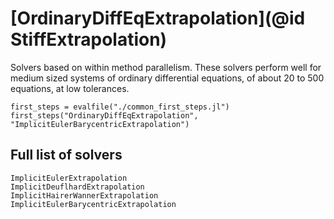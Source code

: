 # [OrdinaryDiffEqExtrapolation](@id StiffExtrapolation)

Solvers based on within method parallelism.
These solvers perform well for medium sized systems of ordinary differential equations, of about 20 to 500 equations,
at low tolerances.

```@eval
first_steps = evalfile("./common_first_steps.jl")
first_steps("OrdinaryDiffEqExtrapolation", "ImplicitEulerBarycentricExtrapolation")
```

## Full list of solvers

```@docs
ImplicitEulerExtrapolation
ImplicitDeuflhardExtrapolation
ImplicitHairerWannerExtrapolation
ImplicitEulerBarycentricExtrapolation
```
